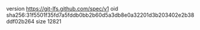 version https://git-lfs.github.com/spec/v1
oid sha256:31f5501f35fd7a5fddb0bb2b60d5a3db8e0a32201d3b203402e2b38ddf02b264
size 12821
